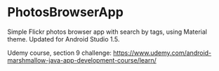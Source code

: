 # PhotosBrowserApp
Simple Flickr photos browser app with search by tags, using Material theme. Updated for Android Studio 1.5.

Udemy course, section 9 challenge: https://www.udemy.com/android-marshmallow-java-app-development-course/learn/ 


